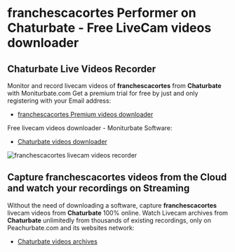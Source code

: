 # franchescacortes Performer on Chaturbate - Free LiveCam videos downloader

## Chaturbate Live Videos Recorder

Monitor and record livecam videos of **franchescacortes** from **Chaturbate** with Moniturbate.com
Get a premium trial for free by just and only registering with your Email address:
* [franchescacortes Premium videos downloader](https://moniturbate.com/request-demo-licence-key.html)

Free livecam videos downloader - Moniturbate Software:
* [Chaturbate videos downloader](https://moniturbate.com/moniturbate-download-software.html)

![franchescacortes livecam videos recorder](https://peachurnet.com/templates/moniturbate-software.png)


## Capture franchescacortes videos from the Cloud and watch your recordings on Streaming

Without the need of downloading a software, capture **franchescacortes** livecam videos from **Chaturbate** 100% online.
Watch Livecam archives from **Chaturbate** unlimitedly from thousands of existing recordings, only on Peachurbate.com and its websites network:
* [Chaturbate videos archives](https://peachurnet.com/)